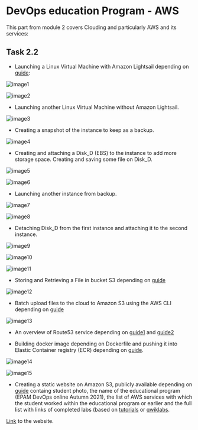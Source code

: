 # DevOps education Program - AWS

This part from module 2 covers Clouding and particularly AWS and its services:

## Task 2.2

- Launching a Linux Virtual Machine with Amazon Lightsail depending on [guide](https://aws.amazon.com/getting-started/hands-on/launch-a-virtual-machine/):

![image1](screenshots-of-steps/1-lightsail-VM.png)

![image2](screenshots-of-steps/2-lightsail-VM-disk.png)

- Launching another Linux Virtual Machine without Amazon Lightsail.

![image3](screenshots-of-steps/3-Launching-own-instance.png)

- Creating a snapshot of the instance to keep as a backup.

![image4](screenshots-of-steps/4-snapshot-of-first-instance.png)

- Creating and attaching a Disk_D (EBS) to the instance to add more storage space. Creating and saving some file on Disk_D.

![image5](screenshots-of-steps/5-adding_volume_to_VM1.png)

![image6](screenshots-of-steps/6-adding_files_to_volume.png)

- Launching another instance from backup.

![image7](screenshots-of-steps/7-creating_VM2_from_snapshot.png)

![image8](screenshots-of-steps/8-VM2_from_snapshot_of_VM1.png)

- Detaching Disk_D from the first instance and attaching it to the second instance.

![image9](screenshots-of-steps/9-detaching_Disk_D.png)

![image10](screenshots-of-steps/10-Attaching_Disk_D_to_VM2.png)

![image11](screenshots-of-steps/11-Mounting_Disk_D-on_VM2.png)

- Storing and Retrieving a File in bucket S3 depending on [guide](https://aws.amazon.com/getting-started/hands-on/backup-files-to-amazon-s3/)

![image12](screenshots-of-steps/12-buckets-storing-files.png)

- Batch upload files to the cloud to Amazon S3 using the AWS CLI depending on [guide](https://aws.amazon.com/getting-started/hands-on/backup-to-s3-cli/?nc1=h_ls)

![image13](screenshots-of-steps/13-using-aws-cli-with-s3.png)

- An overview of Route53 service depending on [guide1](https://aws.amazon.com/getting-started/hands-on/launch-a-wordpress-website/?trk=gs_card) and [guide2](https://aws.amazon.com/getting-started/hands-on/get-a-domain/?nc1=h_ls)

- Building docker image depending on Dockerfile and pushing it into Elastic Container registry (ECR) depending on [guide](https://docs.aws.amazon.com/AmazonECS/latest/userguide/docker-basics.html).

![image14](screenshots-of-steps/14-build-run-image-from-Dockerfile.png)

![image15](screenshots-of-steps/15-pushing-image-to-ECR.png)

- Creating a static website on Amazon S3, publicly available depending on [guide](https://docs.aws.amazon.com/AmazonS3/latest/userguide/HostingWebsiteOnS3Setup.html) containg student photo, the name of the educational program (EPAM DevOps online Autumn 2021), the list of AWS services with which the student worked within the educational program or earlier and the full list with links of completed labs (based on [tutorials](https://aws.amazon.com/getting-started/hands-on/?awsf.getting-started-content-type=content-type%23hands-on&?e=gs2020&p=gsrc&getting-started-all.sort-by=item.additionalFields.sortOrder&getting-started-all.sort-order=asc&awsf.getting-started-category=*all&awsf.getting-started-level=*all) or [qwiklabs](https://amazon.qwiklabs.com/).

[Link](http://lina-website.com.s3-website.eu-central-1.amazonaws.com) to the website.
